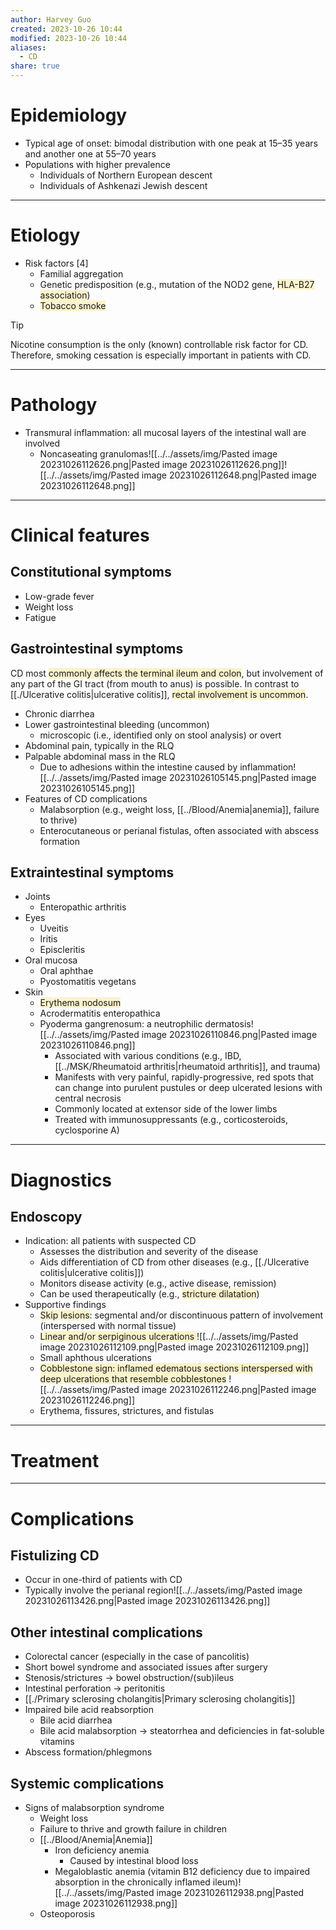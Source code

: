 ```yaml
---
author: Harvey Guo
created: 2023-10-26 10:44
modified: 2023-10-26 10:44
aliases:
  - CD
share: true
---
```


# Epidemiology
- Typical age of onset: bimodal distribution with one peak at 15–35 years and another one at 55–70 years
- Populations with higher prevalence
	- Individuals of Northern European descent
	- Individuals of Ashkenazi Jewish descent

---
# Etiology
- Risk factors [4]
	- Familial aggregation
	- Genetic predisposition (e.g., mutation of the NOD2 gene, <span style="background:rgba(240, 200, 0, 0.2)">HLA-B27 association</span>)
	- <span style="background:rgba(240, 200, 0, 0.2)">Tobacco smoke</span>

>[!tip] 
>Nicotine consumption is the only (known) controllable risk factor for CD. Therefore, smoking cessation is especially important in patients with CD.

---
# Pathology
- Transmural inflammation: all mucosal layers of the intestinal wall are involved 
	- Noncaseating granulomas![[../../assets/img/Pasted image 20231026112626.png|Pasted image 20231026112626.png]]![[../../assets/img/Pasted image 20231026112648.png|Pasted image 20231026112648.png]]

---
# Clinical features
## Constitutional symptoms
- Low-grade fever
- Weight loss
- Fatigue
## Gastrointestinal symptoms
CD most <span style="background:rgba(240, 200, 0, 0.2)">commonly affects the terminal ileum and colon</span>, but involvement of any part of the GI tract (from mouth to anus) is possible. In contrast to [[./Ulcerative colitis|ulcerative colitis]], <span style="background:rgba(240, 200, 0, 0.2)">rectal involvement is uncommon</span>. 
- Chronic diarrhea
- Lower gastrointestinal bleeding (uncommon)
	- microscopic (i.e., identified only on stool analysis) or overt
- Abdominal pain, typically in the RLQ
- Palpable abdominal mass  in the RLQ  
	- Due to adhesions within the intestine caused by inflammation![[../../assets/img/Pasted image 20231026105145.png|Pasted image 20231026105145.png]]
- Features of CD complications
	- Malabsorption (e.g., weight loss, [[../Blood/Anemia|anemia]], failure to thrive)
	- Enterocutaneous or perianal fistulas, often associated with abscess formation
## Extraintestinal symptoms
- Joints
	- Enteropathic arthritis
- Eyes
	- Uveitis
	- Iritis
	- Episcleritis
- Oral mucosa
	- Oral aphthae
	- Pyostomatitis vegetans
- Skin
	- <span style="background:rgba(240, 200, 0, 0.2)">Erythema nodosum</span>
	- Acrodermatitis enteropathica
	- Pyoderma gangrenosum: a neutrophilic dermatosis![[../../assets/img/Pasted image 20231026110846.png|Pasted image 20231026110846.png]]
		- Associated with various conditions (e.g., IBD, [[../MSK/Rheumatoid arthritis|rheumatoid arthritis]], and trauma)
		- Manifests with very painful, rapidly-progressive, red spots that can change into purulent pustules or deep ulcerated lesions with central necrosis
		- Commonly located at extensor side of the lower limbs
		- Treated with immunosuppressants (e.g., corticosteroids, cyclosporine A)

---
# Diagnostics
## Endoscopy
- Indication: all patients with suspected CD
	- Assesses the distribution and severity of the disease
	- Aids differentiation of CD from other diseases (e.g., [[./Ulcerative colitis|ulcerative colitis]])
	- Monitors disease activity (e.g., active disease, remission)
	- Can be used therapeutically (e.g., <span style="background:rgba(240, 200, 0, 0.2)">stricture dilatation</span>)
- Supportive findings
	- <span style="background:rgba(240, 200, 0, 0.2)">Skip lesions</span>: segmental and/or discontinuous pattern of involvement (interspersed with normal tissue)
	- <span style="background:rgba(240, 200, 0, 0.2)">Linear and/or serpiginous ulcerations </span>![[../../assets/img/Pasted image 20231026112109.png|Pasted image 20231026112109.png]]
	- Small aphthous ulcerations 
	- <span style="background:rgba(240, 200, 0, 0.2)">Cobblestone sign: inflamed edematous sections interspersed with deep ulcerations that resemble cobblestones</span> ![[../../assets/img/Pasted image 20231026112246.png|Pasted image 20231026112246.png]]
	- Erythema, fissures, strictures, and fistulas

---
# Treatment


---
# Complications
## Fistulizing CD
- Occur in one-third of patients with CD
- Typically involve the perianal region![[../../assets/img/Pasted image 20231026113426.png|Pasted image 20231026113426.png]]
## Other intestinal complications
- Colorectal cancer (especially in the case of pancolitis)
- Short bowel syndrome and associated issues after surgery
- Stenosis/strictures → bowel obstruction/(sub)ileus
- Intestinal perforation → peritonitis
- [[./Primary sclerosing cholangitis|Primary sclerosing cholangitis]]
- Impaired bile acid reabsorption
	- Bile acid diarrhea 
	- Bile acid malabsorption → steatorrhea and deficiencies in fat-soluble vitamins 
- Abscess formation/phlegmons
## Systemic complications
- Signs of malabsorption syndrome
	- Weight loss
	- Failure to thrive and growth failure in children
	- [[../Blood/Anemia|Anemia]]
		- Iron deficiency anemia
			- Caused by intestinal blood loss
		- Megaloblastic anemia (vitamin B12 deficiency due to impaired absorption in the chronically inflamed ileum)![[../../assets/img/Pasted image 20231026112938.png|Pasted image 20231026112938.png]]
	- Osteoporosis
